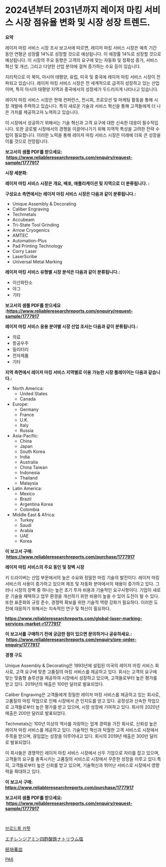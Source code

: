 <p><h1>2024년부터 2031년까지 레이저 마킹 서비스 시장 점유율 변화 및 시장 성장 트렌드.</h1></p><p><strong>요약</strong></p>
<p><p>레이저 마킹 서비스 시장 조사 보고서에 따르면, 레이저 마킹 서비스 시장은 예측 기간 동안 연평균 성장률 14%로 성장할 것으로 예상됩니다. 이 에장률 14%로 성장할 것으로 예상됩니다. 이 시장의 주요 동향은 고객의 요구에 맞는 자동화 및 정확성 증가, 서비스 혁신 및 개선, 그리고 다양한 산업 분야에 걸쳐 증가하는 수요 등이 있습니다.</p><p>지리적으로 미 북미, 아시아 태평양, 유럽, 미국 및 중국에 레이저 마킹 서비스 시장이 전파되고 있습니다. 레이저 마킹 서비스 시장은 전 세계적으로 급격히 성장하고 있는 산업이며, 특히 아시아 태평양 지역과 중국에서의 성장세가 두드러지게 나타나고 있습니다.</p><p>레이저 마킹 서비스 시장은 현재 컨퍼런스, 전시회, 프로모션 및 마케팅 활동을 통해 시장 개발에 주력하고 있습니다. 특히 새로운 기술과 서비스 혁신을 통해 고객들에게 더 나은 가치를 제공하고자 노력하고 있습니다.</p><p>이 시장에서 성공하기 위해서는 기술 혁신과 고객 요구에 대한 신속한 대응이 필수적입니다. 또한 글로벌 시장에서의 경쟁을 이끌어나가기 위해 지역적 특성을 고려한 전략 수립이 필요합니다. 이러한 노력을 통해 레이저 마킹 서비스 시장은 미래에 더욱 큰 성장을 이룰 것으로 전망됩니다.</p></p>
<p><strong>보고서의 샘플 PDF를 받으세요: &nbsp;<a href="https://www.reliableresearchreports.com/enquiry/request-sample/1777917">https://www.reliableresearchreports.com/enquiry/request-sample/1777917</a></strong></p>
<p><strong>시장 세분화:</strong></p>
<p><strong> 레이저 마킹 서비스 시장은 개요, 배포, 애플리케이션 및 지역으로 더 분류됩니다. :</strong></p>
<p><strong>구성요소 측면에서는 레이저 마킹 서비스 시장은 다음과 같이 분류됩니다.:</strong></p>
<p><ul><li>Unique Assembly & Decorating</li><li>Caliber Engraving</li><li>Techmetals</li><li>Accubeam</li><li>Tri-State Tool Grinding</li><li>Arrow Cryogenics</li><li>AMTEC</li><li>Automation-Plus</li><li>Pad Printing Technology</li><li>Corry Laser</li><li>LaserScribe</li><li>Universal Metal Marking</li></ul></p>
<p><strong> 레이저 마킹 서비스 유형별 시장 분석은 다음과 같이 분류됩니다.:</strong></p>
<p><ul><li>이산화탄소</li><li>야그</li><li>기타</li></ul></p>
<p><strong>보고서의 샘플 PDF를 받으세요 :<a href="https://www.reliableresearchreports.com/enquiry/request-sample/1777917">https://www.reliableresearchreports.com/enquiry/request-sample/1777917</a></strong></p>
<p><strong> 레이저 마킹 서비스 응용 분야별 시장 산업 조사는 다음과 같이 분류됩니다.:</strong></p>
<p><ul><li>의료</li><li>항공우주</li><li>밀리터리</li><li>전자제품</li><li>기타</li></ul></p>
<p><strong>지역 측면에서 레이저 마킹 서비스 지역별로 이용 가능한 시장 플레이어는 다음과 같습니다.:</strong></p>
<p><ul>
    <li>
        North America:
        <ul>
            <li>United States</li>
            <li>Canada</li>
        </ul>
    </li>
    <li>
        Europe:
        <ul>
            <li>Germany</li>
            <li>France</li>
            <li>U.K.</li>
            <li>Italy</li>
            <li>Russia</li>
        </ul>
    </li>
    <li>
        Asia-Pacific:
        <ul>
            <li>China</li>
            <li>Japan</li>
            <li>South Korea</li>
            <li>India</li>
            <li>Australia</li>
            <li>China Taiwan</li>
            <li>Indonesia</li>
            <li>Thailand</li>
            <li>Malaysia</li>
        </ul>
    </li>
    <li>
        Latin America:
        <ul>
            <li>Mexico</li>
            <li>Brazil</li>
            <li>Argentina Korea</li>
            <li>Colombia</li>
        </ul>
    </li>
    <li>
        Middle East & Africa:
        <ul>
            <li>Turkey</li>
            <li>Saudi</li>
            <li>Arabia</li>
            <li>UAE</li>
            <li>Korea</li>
        </ul>
    </li>
    </ul></p>
<p><strong>이 보고서 구매: &nbsp;<a href="https://www.reliableresearchreports.com/purchase/1777917">https://www.reliableresearchreports.com/purchase/1777917</a></strong></p>
<p><strong>레이저 마킹 서비스의 주요 동인 및 장벽 시장</strong></p>
<p><p>키 드라이버는 산업 부문에서의 높은 수요와 정밀한 마킹 기술의 발전이다. 레이저 마킹 서비스의 사용이 증가하고 있으며 제조 및 자동화 분야에서의 채용이 증가하고 있다. 그러나 시장의 장벽 중 하나는 높은 초기 투자 비용과 기술적인 요구사항이다. 기업이 새로운 기술을 채택하고 업무 환경을 개선하기 위한 비용이 높을 수 있어 도전이 될 수 있다. 또한 표준화와 규정 준수, 경쟁력 확보를 위한 기술적 역량 강화가 필요하다. 이러한 도전에 대응하기 위해서는 지속적인 연구 및 혁신이 필요하다.</p></p>
<p><strong><a href="https://www.reliableresearchreports.com/global-laser-marking-services-market-r1777917">https://www.reliableresearchreports.com/global-laser-marking-services-market-r1777917</a></strong></p>
<p><strong>이 보고서를 구매하기 전에 궁금한 점이 있으면 문의하거나 공유하세요.: &nbsp;<a href="https://www.reliableresearchreports.com/enquiry/pre-order-enquiry/1777917">https://www.reliableresearchreports.com/enquiry/pre-order-enquiry/1777917</a></strong></p>
<p><strong>경쟁 구도</strong></p>
<p><p>Unique Assembly & Decorating은 1993년에 설립된 미국의 레이저 마킹 서비스 회사로, 고객 요구에 맞춘 고품질의 마킹 서비스를 제공하고 있다. 회사는 고객의 요구에 맞는 맞춤형 솔루션을 제공하여 시장에서 성장하고 있으며, 고객들로부터 높은 평가를 받고 있다. 2019년의 매출은 100만 달러로 발표되었다.</p><p>Caliber Engraving은 고객들에게 정밀한 레이저 마킹 서비스를 제공하고 있는 회사로, 고품질의 마킹 작업으로 인해 시장에서 큰 인지도를 얻고 있다. 공정성과 신속한 작업으로 고객들로부터 높은 평가를 받고 있으며, 시장 성장에 기여하고 있다. 회사의 2020년 매출은 200만 달러로 발표되었다.</p><p>Techmetals는 100년 이상의 역사를 자랑하는 업계 경력을 가진 회사로, 신뢰성 높은 레이저 마킹 서비스를 제공하고 있다. 기술적인 혁신과 탁월한 고객 서비스로 시장에서 주목을 받으며, 끊임없는 성장을 이루어내고 있다. 회사의 2019년 매출은 300만 달러로 발표되었다.</p><p>이 회사들은 경쟁적인 레이저 마킹 서비스 시장에서 선두 기업으로 자리를 잡고 있으며, 고객들의 요구를 충족시키는 고품질의 서비스로 시장에서 꾸준한 성장을 이루고 있다.특히, 고객들로부터 높은 신뢰를 받고 있으며, 기술혁신과 뛰어난 서비스로 시장에서 영향력을 확대하고 있다.</p></p>
<p><strong>이 보고서 구매: &nbsp; <a href="https://www.reliableresearchreports.com/purchase/1777917">https://www.reliableresearchreports.com/purchase/1777917</a></strong></p>
<p><strong>보고서의 샘플 PDF를 받으세요: &nbsp;<a href="https://www.reliableresearchreports.com/enquiry/request-sample/1777917">https://www.reliableresearchreports.com/enquiry/request-sample/1777917</a></strong><strong></strong></p>
<p>&nbsp;</p>
<p><p><a href="https://medium.com/@bobbyreitenberg879562023/%EB%B8%8C%EB%A1%9C%EB%93%9C%EB%A3%B8-%EC%B9%B4%ED%8E%AB-%EC%8B%9C%EC%9E%A5-%EA%B7%9C%EB%AA%A8-cagr-%ED%8A%B8%EB%A0%8C%EB%93%9C-2024-2030-4771ce60be44">브로드룸 카펫</a></p><p><a href="https://medium.com/@pollynsatcherayted345/%E3%82%A8%E3%83%81%E3%83%AC%E3%83%B3%E3%82%B8%E3%82%A2%E3%83%9F%E3%83%B3%E5%9B%9B%E9%85%A2%E9%85%B8%E9%89%84%E3%83%8A%E3%83%88%E3%83%AA%E3%82%A6%E3%83%A0%E5%A1%A9%E5%B8%82%E5%A0%B4-%E7%AB%B6%E4%BA%89%E5%88%86%E6%9E%90-%E5%B8%82%E5%A0%B4%E3%83%88%E3%83%AC%E3%83%B3%E3%83%89-2031%E5%B9%B4%E3%81%BE%E3%81%A7%E3%81%AE%E4%BA%88%E6%B8%AC-39d7217eae39">エチレンジアミン四酢酸鉄ナトリウム塩</a></p><p><a href="https://medium.com/@nicholas.ellison0076890/%E8%83%9A%E5%9F%B9%E9%A4%8A%E7%9A%BF%E5%B8%82%E5%A0%B4-2031%E5%B9%B4%E3%81%BE%E3%81%A7%E3%81%AE%E6%88%90%E5%8A%9F%E3%81%99%E3%82%8B%E3%83%93%E3%82%B8%E3%83%8D%E3%82%B9%E6%88%A6%E7%95%A5%E3%81%AE%E9%8D%B5-3c8c755bc8cc">胚培養皿</a></p><p><a href="https://medium.com/@sillysally687568/pa6t-%EC%8B%9C%EC%9E%A5-%EA%B2%BD%EC%9F%81-%EB%B6%84%EC%84%9D-%EC%8B%9C%EC%9E%A5-%EB%8F%99%ED%96%A5-%EB%B0%8F-2031%EB%85%84%EA%B9%8C%EC%A7%80%EC%9D%98-%EC%98%88%EC%B8%A1-9d2e7455df98">PA6</a></p></p>